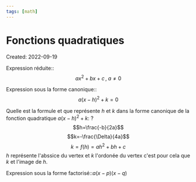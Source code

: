 ```yaml
---
tags: [math] 
---
```

# Fonctions quadratiques
Created: 2022-09-19

Expression réduite::$$ax^2+bx+c\,,\;a\neq0$$
<!--SR:!2024-07-23,270,272-->

Expression sous la forme canonique::$$a(x-h)^2+k=0$$
<!--SR:!2024-04-18,128,252-->

Quelle est la formule et que représente $h$ et $k$ dans la forme canonique de la fonction quadratique $a(x-h)^2+k$:
?
$$h=\frac{-b}{2a}$$
$$k=-\frac{\Delta}{4a}$$
$$k=f(h)=ah^2+bh+c$$
$h$ représente l'abssice du vertex et $k$ l'ordonée du vertex c'est pour cela que $k$ et l'image de $h$.
<!--SR:!2024-10-01,497,294-->

Expression sous la forme factorisé::$a(x-p)(x-q)$
<!--SR:!2024-05-30,94,243-->